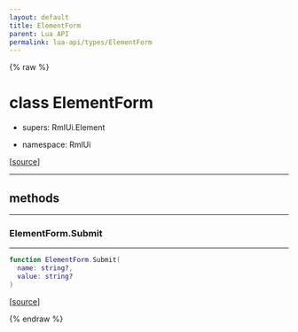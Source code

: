 ```yaml
---
layout: default
title: ElementForm
parent: Lua API
permalink: lua-api/types/ElementForm
---
```


{% raw %}

# class ElementForm


- supers: RmlUi.Element


- namespace: RmlUi



[<a href="https://github.com/beyond-all-reason/RecoilEngine/blob/b29554ca8a91605fa235eafe60ad740783359665/rts/Rml/SolLua/bind/ElementForm.cpp#L139-L141" target="_blank">source</a>]







---

## methods
---

### ElementForm.Submit
---
```lua
function ElementForm.Submit(
  name: string?,
  value: string?
)
```





[<a href="https://github.com/beyond-all-reason/RecoilEngine/blob/b29554ca8a91605fa235eafe60ad740783359665/rts/Rml/SolLua/bind/ElementForm.cpp#L144-L148" target="_blank">source</a>]












{% endraw %}